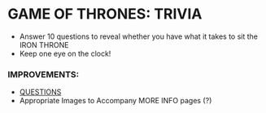 
# GAME OF THRONES: TRIVIA
* Answer 10 questions to reveal whether you have what it takes to sit the IRON THRONE
* Keep one eye on the clock!

### IMPROVEMENTS:
* [QUESTIONS](https://www.fromthegrapevine.com/quizzes/arts/quiz-trivia-game-of-thrones)
* Appropriate Images to Accompany MORE INFO pages (?)


